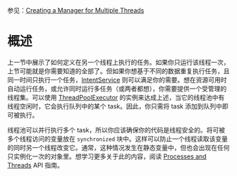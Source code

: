 参见：[Creating a Manager for Multiple Threads](https://developer.android.com/training/multiple-threads/create-threadpool.html)

# 概述
上一节中展示了如何定义在另一个线程上执行的任务。如果你只运行该线程一次，上节可能就是你需要知道的全部了。但如果你想基于不同的数据重复执行任务，且同一时间只执行一个任务，[IntentService](https://developer.android.com/reference/android/app/IntentService.html) 则可以满足你的需要。想在资源可用时自动运行任务，或允许同时运行多任务（或两者都想），你需要提供一个受管理的线程集。可以使用 [ThreadPoolExecutor](https://developer.android.com/reference/java/util/concurrent/ThreadPoolExecutor.html) 的实例来达成上述，当它的线程池中有线程空闲时，它会执行队列中的某个 task。因此，你只需将 task 添加到队列中即可被执行。

线程池可以并行执行多个 task，所以你应该确保你的代码是线程安全的。将可被多个线程访问的变量放在 `synchronized` 块中。这样可以防止一个线程读取该变量的同时另一个线程改变它。通常，这种情况发生在静态变量中，但也会出现在任何只实例化一次的对象里。想学习更多关于此的内容，阅读 [Processes and Threads](https://developer.android.com/guide/components/processes-and-threads.html) API 指南。